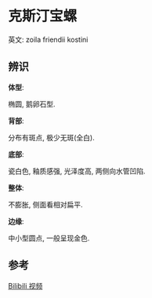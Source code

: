 # 克斯汀宝螺

英文: zoila friendii kostini

## 辨识

**体型**:

椭圆, 鹅卵石型.

**背部**:

分布有斑点, 极少无斑(全白).

**底部**:

瓷白色, 釉质感强, 光泽度高, 两侧向水管凹陷.

**整体**:

不膨胀, 侧面看相对扁平.

**边缘**:

中小型圆点, 一般呈现金色.

## 参考

[Bilibili 视频](https://www.bilibili.com/video/BV1UE411k7ka/)
